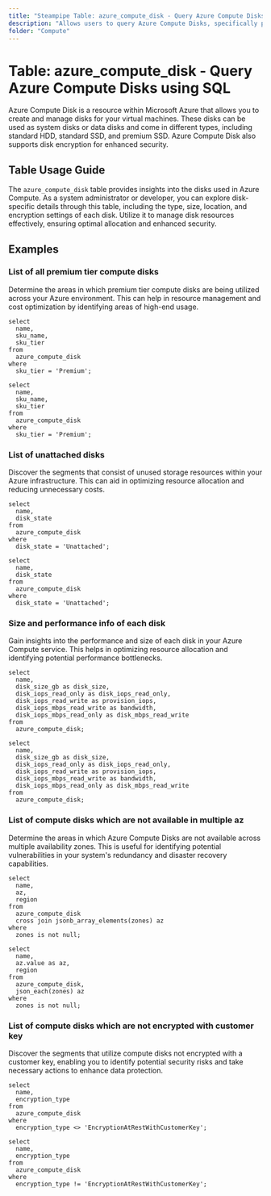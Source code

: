 ```yaml
---
title: "Steampipe Table: azure_compute_disk - Query Azure Compute Disks using SQL"
description: "Allows users to query Azure Compute Disks, specifically providing details about each disk's properties including its type, size, location, and encryption settings."
folder: "Compute"
---
```


# Table: azure_compute_disk - Query Azure Compute Disks using SQL

Azure Compute Disk is a resource within Microsoft Azure that allows you to create and manage disks for your virtual machines. These disks can be used as system disks or data disks and come in different types, including standard HDD, standard SSD, and premium SSD. Azure Compute Disk also supports disk encryption for enhanced security.

## Table Usage Guide

The `azure_compute_disk` table provides insights into the disks used in Azure Compute. As a system administrator or developer, you can explore disk-specific details through this table, including the type, size, location, and encryption settings of each disk. Utilize it to manage disk resources effectively, ensuring optimal allocation and enhanced security.

## Examples

### List of all premium tier compute disks
Determine the areas in which premium tier compute disks are being utilized across your Azure environment. This can help in resource management and cost optimization by identifying areas of high-end usage.

```sql+postgres
select
  name,
  sku_name,
  sku_tier
from
  azure_compute_disk
where
  sku_tier = 'Premium';
```

```sql+sqlite
select
  name,
  sku_name,
  sku_tier
from
  azure_compute_disk
where
  sku_tier = 'Premium';
```

### List of unattached disks
Discover the segments that consist of unused storage resources within your Azure infrastructure. This can aid in optimizing resource allocation and reducing unnecessary costs.

```sql+postgres
select
  name,
  disk_state
from
  azure_compute_disk
where
  disk_state = 'Unattached';
```

```sql+sqlite
select
  name,
  disk_state
from
  azure_compute_disk
where
  disk_state = 'Unattached';
```

### Size and performance info of each disk
Gain insights into the performance and size of each disk in your Azure Compute service. This helps in optimizing resource allocation and identifying potential performance bottlenecks.

```sql+postgres
select
  name,
  disk_size_gb as disk_size,
  disk_iops_read_only as disk_iops_read_only,
  disk_iops_read_write as provision_iops,
  disk_iops_mbps_read_write as bandwidth,
  disk_iops_mbps_read_only as disk_mbps_read_write
from
  azure_compute_disk;
```

```sql+sqlite
select
  name,
  disk_size_gb as disk_size,
  disk_iops_read_only as disk_iops_read_only,
  disk_iops_read_write as provision_iops,
  disk_iops_mbps_read_write as bandwidth,
  disk_iops_mbps_read_only as disk_mbps_read_write
from
  azure_compute_disk;
```

### List of compute disks which are not available in multiple az
Determine the areas in which Azure Compute Disks are not available across multiple availability zones. This is useful for identifying potential vulnerabilities in your system's redundancy and disaster recovery capabilities.

```sql+postgres
select
  name,
  az,
  region
from
  azure_compute_disk
  cross join jsonb_array_elements(zones) az
where
  zones is not null;
```

```sql+sqlite
select
  name,
  az.value as az,
  region
from
  azure_compute_disk,
  json_each(zones) az
where
  zones is not null;
```

### List of compute disks which are not encrypted with customer key
Discover the segments that utilize compute disks not encrypted with a customer key, enabling you to identify potential security risks and take necessary actions to enhance data protection.

```sql+postgres
select
  name,
  encryption_type
from
  azure_compute_disk
where
  encryption_type <> 'EncryptionAtRestWithCustomerKey';
```

```sql+sqlite
select
  name,
  encryption_type
from
  azure_compute_disk
where
  encryption_type != 'EncryptionAtRestWithCustomerKey';
```